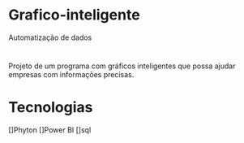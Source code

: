 # Grafico-inteligente
Automatização de dados
#
Projeto de um programa com gráficos inteligentes que possa ajudar empresas com informações precisas.
# Tecnologias
[]Phyton 
[]Power BI
[]sql
